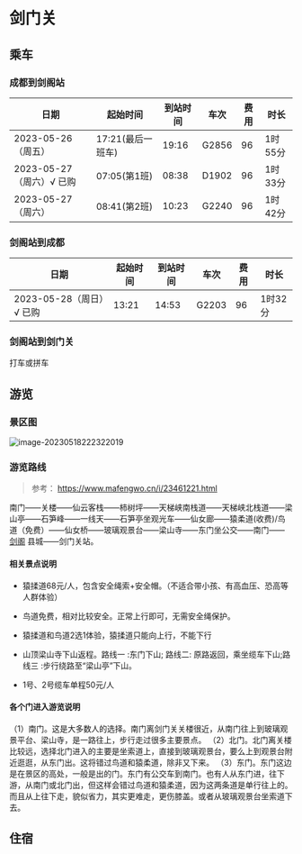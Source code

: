 # 剑门关
## 乘车
### 成都到剑阁站

| 日期 | 起始时间 | 到站时间 | 车次 | 费用 | 时长 |
| ---- | -------- | -------- | ---- | ---- | ---- |
| 2023-05-26（周五） | 17:21(最后一班车) | 19:16 | G2856 | 96 | 1时55分 |
| 2023-05-27（周六）√ 已购 | 07:05(第1班)      | 08:38    | D1902 | 96   | 1时33分 |
| 2023-05-27（周六） | 08:41(第2班)      | 10:23    | G2240 | 96   | 1时42分 |

### 剑阁站到成都 

| 日期               | 起始时间 | 到站时间 | 车次  | 费用 | 时长    |
| ------------------ | -------- | -------- | ----- | ---- | ------- |
| 2023-05-28（周日）√ 已购 | 13:21    | 14:53    | G2203 | 96   | 1时32分 |


### 

### 剑阁站到剑门关

打车或拼车

## 游览

### 景区图

![image-20230518222322019](assets/image-20230518222322019.png)



### 游览路线

> 参考： https://www.mafengwo.cn/i/23461221.html

南门——关楼——仙云客栈——柿树坪——天梯峡南栈道——天梯峡北栈道——梁山亭——石笋峰——一线天——石笋亭坐观光车——仙女廊——猿柔道(收费)/鸟道（免费）——仙女桥——玻璃观景台——梁山寺——东门坐公交——南门—— [剑阁](https://www.mafengwo.cn/travel-scenic-spot/mafengwo/15981.html) 县城——剑门关站。



#### 相关景点说明

- 猿揉道68元/人，包含安全绳索+安全帽。（不适合带小孩、有高血压、恐高等人群体验）

- 鸟道免费，相对比较安全。正常上行即可，无需安全绳保护。

- 猿揉道和鸟道2选1体验，猿揉道只能向上行，不能下行

- 山顶梁山寺下山返程。路线一 :东门下山; 路线二: 原路返回，乘坐缆车下山;路线三 :步行绕路至“梁山亭”下山。

- 1号、2号缆车单程50元/人

   

#### 各个门进入游览说明

（1）南门。这是大多数人的选择。南门离剑门关关楼很近，从南门往上到玻璃观景平台、梁山寺，是一路往上，步行走过很多主要景点。
（2）北门。北门离关楼比较远，选择北门进入的主要是坐索道上，直接到玻璃观景台，要么上到观景台附近逛逛，从东门出。这将错过鸟道和猿柔道，除非又下来。
（3）东门。东门这边是在景区的高处，一般是出的门。东门有公交车到南门。也有人从东门进，往下游，从南门或北门出，但这样会错过鸟道和猿柔道，因为这两条道是单行往上的。而且从上往下走，貌似省力，其实更难走，更伤膝盖。或者从玻璃观景台坐索道下去。

## 住宿